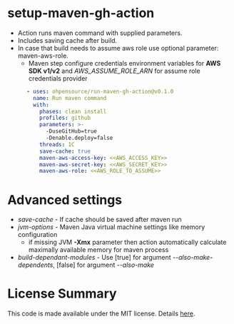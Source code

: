 # setup-maven-gh-action

* Action runs maven command with supplied parameters. 
* Includes saving cache after build. 
* In case that build needs to assume aws role use optional parameter: maven-aws-role.
    * Maven step configure credentials environment variables for **AWS SDK v1/v2** and _AWS_ASSUME_ROLE_ARN_ for assume role credentials provider

```yaml
      - uses: ohpensource/run-maven-gh-action@v0.1.0
        name: Run maven command
        with:
          phases: clean install
          profiles: github
          parameters: >- 
            -DuseGitHub=true
            -Denable.deploy=false
          threads: 1C
          save-cache: true
          maven-aws-access-key: <<AWS_ACCESS_KEY>>
          maven-aws-secret-key: <<AWS_SECRET_KEY>>
          maven-aws-role: <<AWS_ROLE_TO_ASSUME>>
```

# Advanced settings

* _save-cache_ - If cache should be saved after maven run
* _jvm-options_ - Maven Java virtual machine settings like memory configuration
    * if missing JVM **-Xmx** parameter then action automatically calculate maximally available memory for maven process
* _build-dependant-modules_ - Use [true] for argument _--also-make-dependents_, [false] for argument _--also-make_

# License Summary

This code is made available under the MIT license. Details [here](LICENSE).

